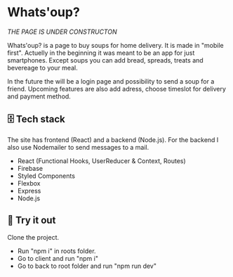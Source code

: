 # Whats'oup?

_THE PAGE IS UNDER CONSTRUCTON_

Whats'oup? is a page to buy soups for home delivery. It is made in "mobile first". Actuelly in the beginning it was meant to be an app for just smartphones. Except soups you can add bread, spreads, treats and bevereage to your meal.

In the future the will be a login page and possibility to send a soup for a friend. Upcoming features are also add adress, choose timeslot for delivery and payment method.

## 🗄️ Tech stack

The site has frontend (React) and a backend (Node.js). For the backend I also use Nodemailer to send messages to a mail.

- React (Functional Hooks, UserReducer & Context, Routes)
- Firebase
- Styled Components
- Flexbox
- Express
- Node.js

## 🧪 Try it out

Clone the project.

- Run "npm i" in roots folder.
- Go to client and run "npm i"
- Go to back to root folder and run "npm run dev"
